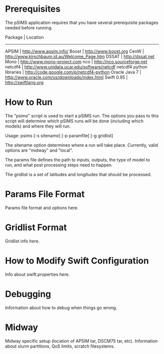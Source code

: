 Prerequisites
=============
The pSIMS application requires that you have several prerequisite packages needed
before running.

Package                  | Location
-------                    --------
APSIM                    | http://www.apsim.info/
Boost                    | http://www.boost.org
CenW                     | http://www.kirschbaum.id.au/Welcome_Page.htm
DSSAT                    | http://dssat.net
Mono                     | http://www.mono-project.com
nco                      | http://nco.sourceforge.net
netcdf4                  | http://www.unidata.ucar.edu/software/netcdf
netcdf4 python libraries | http://code.google.com/p/netcdf4-python
Oracle Java 7            | http://www.oracle.com/us/downloads/index.html
Swift 0.95               | http://swiftlang.org

How to Run
==========
The "psims" script is used to start a pSIMS run. The options you pass to 
this script will determine which pSIMS runs will be done (including which models) 
and where they will run.

Usage: psims [-s sitename] [-p paramfile] [-g gridlist]

The sitename option determines where a run will take place. Currently, valid 
options are "midway" and "local".

The params file defines the path to inputs, outputs, the type of model to run, and
what post processing steps need to happen.

The gridlist is a set of latitudes and longitudes that should be processed.

Params File Format
==================
Params file format and options here.

Gridlist Format
===============
Gridlist info here.

How to Modify Swift Configuration
=================================
Info about swift.properties here.

Debugging
=========
Information about how to debug when things go wrong.

Midway
======
Midway specific setup (location of APSIM tar, DSCM75 tar, etc). Information about slurm partitions, QoS limits, scratch filesystems.


